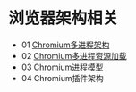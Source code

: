 # 浏览器架构相关


- 01 [Chromium多进程架构](https://github.com/DuLinRain/chrome-note/blob/master/Chromium%E5%A4%9A%E8%BF%9B%E7%A8%8B%E6%9E%B6%E6%9E%84.MD)
- 02 [Chromium多进程资源加载](https://github.com/DuLinRain/chrome-note/blob/master/Chromium%E5%A4%9A%E8%BF%9B%E7%A8%8B%E8%B5%84%E6%BA%90%E5%8A%A0%E8%BD%BD.MD)
- 03 [Chromium进程模型](https://github.com/DuLinRain/chrome-note/blob/master/Chromium%E8%BF%9B%E7%A8%8B%E6%A8%A1%E5%9E%8B.MD)
- 04 Chromium插件架构

